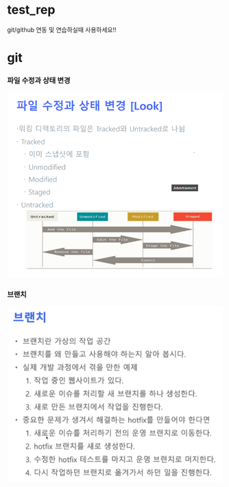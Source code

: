 # test_rep

git/github  연동 및 연습하실때 사용하세요!!

# git
### 파일 수정과 상태 변경
<img src ="look.png">

### 브랜치
<img src="branch.png">
